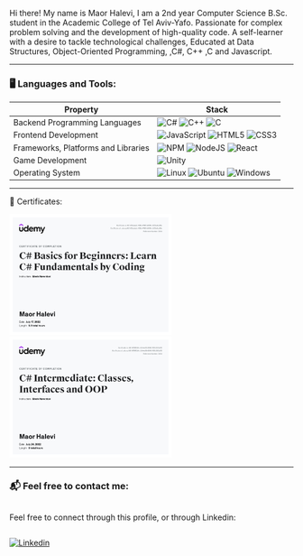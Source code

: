 <p aligment="center">
  
</p>


Hi there!
My name is Maor Halevi, 
I am a 2nd year Computer Science B.Sc. student in the Academic College of Tel Aviv-Yafo.
Passionate for complex problem solving and the development of high-quality code.
A self-learner with a desire to tackle technological challenges,
Educated at Data Structures, Object-Oriented Programming, ,C#, C++ ,C and Javascript.

---


### 🖥️ Languages and Tools:

| Property                     | Stack                                                                                                                                                                                                                                                                                                                                                                                                                                                                                                                                                                                                                                                                                                                                                                          |
| ---------------------------- | ----------------------------------------------------------------------------------------------------------------------------------------------------------------------------------------------------------------------------------------------------------------------------------------------------------------------------------------------------------------------------------------------------------------------------------------------------------------------------------------------------------------------------------------------------------------------------------------------------------------------------------------------------------------------------------------------------------------------------------------------------------------------------- |
| Backend Programming Languages        | ![C#](https://img.shields.io/badge/c%23-%23239120.svg?style=for-the-badge&logo=c-sharp&logoColor=white) ![C++](https://img.shields.io/badge/c++-%2300599C.svg?style=for-the-badge&logo=c%2B%2B&logoColor=white) ![C](https://img.shields.io/badge/C-A8B9CC?logo=C&logoColor=white&style=for-the-badge)                                                                                                                                                       |
| Frontend Development         | ![JavaScript](https://img.shields.io/badge/javascript-%23323330.svg?style=for-the-badge&logo=javascript&logoColor=%23F7DF1E) ![HTML5](https://img.shields.io/badge/html5-%23E34F26.svg?style=for-the-badge&logo=html5&logoColor=white) ![CSS3](https://img.shields.io/badge/css3-%231572B6.svg?style=for-the-badge&logo=css3&logoColor=white)                                                                                                                                                                                                                                                                                                                                                       |
| Frameworks, Platforms and Libraries        | ![NPM](https://img.shields.io/badge/NPM-%23CB3837.svg?style=for-the-badge&logo=npm&logoColor=white) ![NodeJS](https://img.shields.io/badge/node.js-6DA55F?style=for-the-badge&logo=node.js&logoColor=white) ![React](https://img.shields.io/badge/react-%2320232a.svg?style=for-the-badge&logo=react&logoColor=%2361DAFB)                                                                                                                                                       |
| Game Development           | ![Unity](https://img.shields.io/badge/unity-%23000000.svg?style=for-the-badge&logo=unity&logoColor=white)                                                                                                                                                                                                                                                                                                                                                        |
| Operating System | ![Linux](https://img.shields.io/badge/Linux-FCC624?style=for-the-badge&logo=linux&logoColor=black) ![Ubuntu](https://img.shields.io/badge/Ubuntu-E95420?style=for-the-badge&logo=ubuntu&logoColor=white) ![Windows](https://img.shields.io/badge/Windows-0078D6?style=for-the-badge&logo=windows&logoColor=white)                                                                       
---

🏅 Certificates:

<p aligment="center">
    <img src="imgs/c%23start.jpg" alt="CSharp funddamentals" width="288" height="214"/>&nbsp;
    <img src="imgs/c%23inter.jpg" alt="CSharp Intermediate" width="288" height="214"/>&nbsp;
  </p>
  
---

### 📬 Feel free to contact me:


<div class="row">
  <div class="column" float:left>
    <p>
     Feel free to connect through this profile, or through Linkedin:
    </p>
  </div>
  <div class="column" float:left>
    <p>
  <a href="https://www.linkedin.com/in/maor-halevi-a12236173/"><img alt="Linkedin" src="https://img.shields.io/badge/linkedin-0077B5?logo=linkedin&logoColor=white&style=for-the-badge" /></a>
    </p>      
  </div>
</div>                       
<!--
